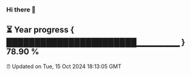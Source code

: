 ### Hi there 👋
⏳ Year progress { ███████████████████████▁▁▁▁▁▁▁ } 78.90 %
---
⏰ Updated on Tue, 15 Oct 2024 18:13:05 GMT


